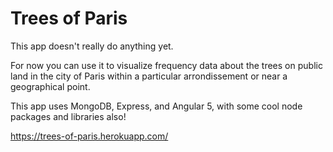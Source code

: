 # Trees of Paris

This app doesn't really do anything yet.

For now you can use it to visualize frequency data about the trees on public land in the city of Paris within a particular arrondissement or near a geographical point.

This app uses MongoDB, Express, and Angular 5, with some cool node packages and libraries also!

https://trees-of-paris.herokuapp.com/
